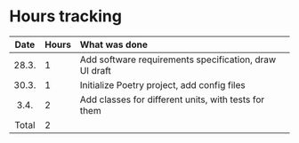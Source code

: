 # Hours tracking

| Date | Hours | What was done  |
| :----:|:-----| :-----|
| 28.3. | 1    | Add software requirements specification, draw UI draft |
| 30.3. | 1    | Initialize Poetry project, add config files |
| 3.4.  | 2    | Add classes for different units, with tests for them
| Total   | 2  | | 
